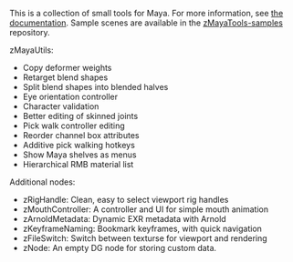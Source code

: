 This is a collection of small tools for Maya.  For more information, see [the documentation](https://zewt.github.io/zMayaTools/index.html).
Sample scenes are available in the [zMayaTools-samples](https://github.com/zewt/zMayaTools-samples) repository.

zMayaUtils:

- Copy deformer weights
- Retarget blend shapes
- Split blend shapes into blended halves
- Eye orientation controller
- Character validation
- Better editing of skinned joints
- Pick walk controller editing
- Reorder channel box attributes
- Additive pick walking hotkeys
- Show Maya shelves as menus
- Hierarchical RMB material list

Additional nodes:

- zRigHandle: Clean, easy to select viewport rig handles
- zMouthController: A controller and UI for simple mouth animation
- zArnoldMetadata: Dynamic EXR metadata with Arnold
- zKeyframeNaming: Bookmark keyframes, with quick navigation
- zFileSwitch: Switch between texturse for viewport and rendering
- zNode: An empty DG node for storing custom data.

